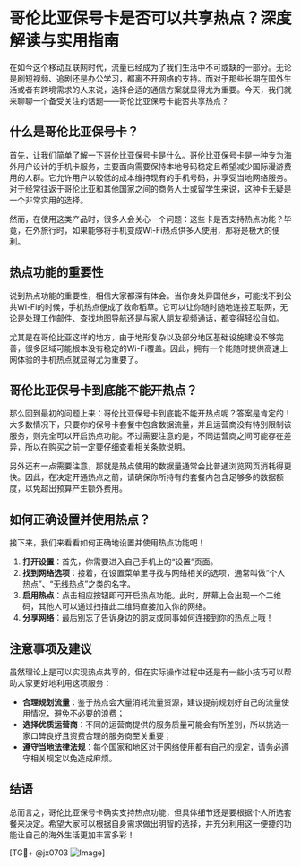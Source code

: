 # 哥伦比亚保号卡是否可以共享热点？深度解读与实用指南

在如今这个移动互联网时代，流量已经成为了我们生活中不可或缺的一部分。无论是刷短视频、追剧还是办公学习，都离不开网络的支持。而对于那些长期在国外生活或者有跨境需求的人来说，选择合适的通信方案就显得尤为重要。今天，我们就来聊聊一个备受关注的话题——哥伦比亚保号卡能否共享热点？

## 什么是哥伦比亚保号卡？

首先，让我们简单了解一下哥伦比亚保号卡是什么。哥伦比亚保号卡是一种专为海外用户设计的手机卡服务，主要面向需要保持本地号码稳定且希望减少国际漫游费用的人群。它允许用户以较低的成本维持现有的手机号码，并享受当地网络服务。对于经常往返于哥伦比亚和其他国家之间的商务人士或留学生来说，这种卡无疑是一个非常实用的选择。

然而，在使用这类产品时，很多人会关心一个问题：这些卡是否支持热点功能？毕竟，在外旅行时，如果能够将手机变成Wi-Fi热点供多人使用，那将是极大的便利。

## 热点功能的重要性

说到热点功能的重要性，相信大家都深有体会。当你身处异国他乡，可能找不到公共Wi-Fi的时候，手机热点便成了救命稻草。它可以让你随时随地连接互联网，无论是处理工作邮件、查找地图导航还是与家人朋友视频通话，都变得轻松自如。

尤其是在哥伦比亚这样的地方，由于地形复杂以及部分地区基础设施建设不够完善，很多区域可能根本没有稳定的Wi-Fi覆盖。因此，拥有一个能随时提供高速上网体验的手机热点就显得尤为重要了。

## 哥伦比亚保号卡到底能不能开热点？

那么回到最初的问题上来：哥伦比亚保号卡到底能不能开热点呢？答案是肯定的！大多数情况下，只要你的保号卡套餐中包含数据流量，并且运营商没有特别限制该服务，则完全可以开启热点功能。不过需要注意的是，不同运营商之间可能存在差异，所以在购买之前一定要仔细查看相关条款说明。

另外还有一点需要注意，那就是热点使用的数据量通常会比普通浏览网页消耗得更快。因此，在决定开通热点之前，请确保你所持有的套餐内包含足够多的数据额度，以免超出预算产生额外费用。

## 如何正确设置并使用热点？

接下来，我们来看看如何正确地设置并使用热点功能吧！

1. **打开设置**：首先，你需要进入自己手机上的“设置”页面。
2. **找到网络选项**：接着，在设置菜单里寻找与网络相关的选项，通常叫做“个人热点”、“无线热点”之类的名字。
3. **启用热点**：点击相应按钮即可开启热点功能。此时，屏幕上会出现一个二维码，其他人可以通过扫描此二维码直接加入你的网络。
4. **分享网络**：最后别忘了告诉身边的朋友或同事如何连接到你的热点上哦！

## 注意事项及建议

虽然理论上是可以实现热点共享的，但在实际操作过程中还是有一些小技巧可以帮助大家更好地利用这项服务：

- **合理规划流量**：鉴于热点会大量消耗流量资源，建议提前规划好自己的流量使用情况，避免不必要的浪费；
- **选择优质运营商**：不同的运营商提供的服务质量可能会有所差别，所以挑选一家口碑良好且资费合理的服务商至关重要；
- **遵守当地法律法规**：每个国家和地区对于网络使用都有自己的规定，请务必遵守相关规定以免造成麻烦。

## 结语

总而言之，哥伦比亚保号卡确实支持热点功能，但具体细节还是要根据个人所选套餐来决定。希望大家可以根据自身需求做出明智的选择，并充分利用这一便捷的功能让自己的海外生活更加丰富多彩！

[TG💪+ @jx0703 ![Image](https://github.com/user-attachments/assets/dbca1d08-cadb-493c-b0ec-ad6f7a83f270)]